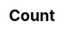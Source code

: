 ---
title: Count
description: |
  A simple word and character count tool.
screenshots:
  - /images/projects/count.png
thumbnail: /images/projects/count.png
link: https://count.taravancil.com
srcLink: https://github.com/taravancil/count
css: /css/projects.min.css
---